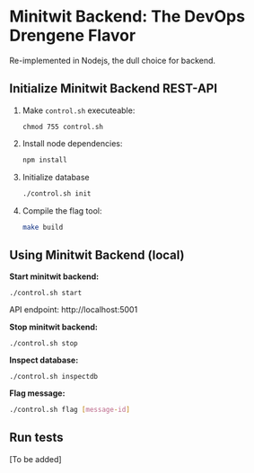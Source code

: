 # Minitwit Backend: The DevOps Drengene Flavor

Re-implemented in Nodejs, the dull choice for backend.



## Initialize Minitwit Backend REST-API

1. Make `control.sh` executeable:

   ```shell
   chmod 755 control.sh
   ```

2. Install node dependencies:

   ```bash
   npm install
   ```

3. Initialize database

   ```bash
   ./control.sh init
   ```

4. Compile the flag tool:

   ```bash
   make build
   ```

   



## Using Minitwit Backend (local)

**Start minitwit backend:**

```shell
./control.sh start
```

API endpoint: http://localhost:5001



**Stop minitwit backend:**

```shell
./control.sh stop
```



**Inspect database:**

```shell
./control.sh inspectdb
```



**Flag message:**

```bash
./control.sh flag [message-id]
```



## Run tests

[To be added]



